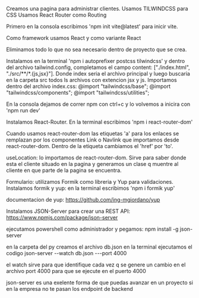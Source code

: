 Creamos una pagina para administrar clientes.
Usamos TILWINDCSS para CSS 
Usamos React Router como Routing

Primero en la consola escribimos 'npm init vite@latest' para inicir vite.

Como framework usamos React y como variante React

Eliminamos todo lo que no sea necesario dentro de proyecto que se crea.

Instalamos en la terminal 'npm i autoprefixer postcss tilwindcss' y dentro del archivo tailwind.config, completamos el campo content: ["./index.html", "./src/**/*.{js,jsx}"]. Donde index seria el archivo principal y luego buscaria en la carpeta src todos ls archivos con extencion jsx y js. Importamos dentro del archivo index.css:
@import "tailwindcss/base";
@import "tailwindcss/components";
@import "tailwindcss/utilities";

En la consola dejamos de correr npm con ctrl+c y lo volvemos a inicira con 'npm run dev'

Instalamos React-Router. En la terminal escribimos 'npm i react-router-dom'


<!-- 
En App.jsx creamos las rutas:
    <Route></Route>  // grupo de rutas(abre en un elemento y cierra en otro)
    <Route />  // una sola ruta (abre y cierra en el mismo elemto)

<BrowserRouter>
    <Routes>
        <Route path='/' element={<IniciarSesion />}>
          <Route index element={<LoginForm />} />
        </Route>
        <Route path='/clientes' element={<Layout />}>
          <Route index element={<Inicio />} />
          <Route path='nuevo' element={<NuevoCliente />} />
          <Route path='editar/:id' element={<EditarCliente />} />
        </Route>
    </Routes>
</BrowserRouter> -->

Cuando usamos react-router-dom las etiquetas 'a' para los enlaces se remplazan por los componentes Link o Navlink que importamos desde react-router-dom. Dentro de la etiqueta cambiamos el 'href' por 'to'.

useLocation: lo importamos de react-router-dom. Sirve para saber donde esta el cliente situado en la pagina y generamos un clase q muentre al cliente en que parte de la pagina se encuentra.

Formulario: utilizamos Formik como libreria y Yup para validaciones.
Instalamos formik y yup: en la terminal escribimos 'npm i formik yup'

documentacion de yup: https://github.com/ing-mgiordano/yup

Instalamos JSON-Server para crear una REST API: https://www.npmjs.com/package/json-server

ejecutamos powershell como administrador y pegamos: npm install -g json-server

en la carpeta del py creamos el archivo db.json
en la terminal ejecutamos el codigo json-server --watch db.json ---port 4000

el watch sirve para que identifique cada vez q se genere un cambio en el archivo
port 4000 para que se ejecute en el puerto 4000

json-server es una exelente forma de que puedas avanzar en un proyecto si en la empresa no te pasan los endpoint de backend